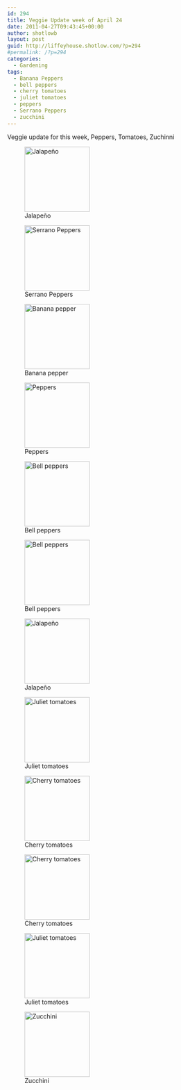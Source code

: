 ```yaml
---
id: 294
title: Veggie Update week of April 24
date: 2011-04-27T09:43:45+00:00
author: shotlowb
layout: post
guid: http://liffeyhouse.shotlow.com/?p=294
#permalink: /?p=294
categories:
  - Gardening
tags:
  - Banana Peppers
  - bell peppers
  - cherry tomatoes
  - juliet tomatoes
  - peppers
  - Serrano Peppers
  - zucchini
---
```

Veggie update for this week, Peppers, Tomatoes, Zuchinni

<div id='gallery-5' class='gallery galleryid-294 gallery-columns-3 gallery-size-thumbnail'>
  <figure class='gallery-item'>

  <div class='gallery-icon landscape'>
    <a href='/vendor/img/uploads/2011/04/P4270181-e1303910017638.jpg'><img width="150" height="150" src="/vendor/img/uploads/2011/04/P4270181-e1303910017638-150x150.jpg" class="attachment-thumbnail size-thumbnail" alt="Jalapeño" aria-describedby="gallery-5-290" srcset="/vendor/img/uploads/2011/04/P4270181-e1303910017638-150x150.jpg 150w, /vendor/img/uploads/2011/04/P4270181-e1303910017638-100x100.jpg 100w" sizes="100vw" /></a>
  </div><figcaption class='wp-caption-text gallery-caption' id='gallery-5-290'> Jalapeño </figcaption></figure><figure class='gallery-item'>

  <div class='gallery-icon landscape'>
    <a href='/vendor/img/uploads/2011/04/P4270185-e1303910078586.jpg'><img width="150" height="150" src="/vendor/img/uploads/2011/04/P4270185-e1303910078586-150x150.jpg" class="attachment-thumbnail size-thumbnail" alt="Serrano Peppers" aria-describedby="gallery-5-286" srcset="/vendor/img/uploads/2011/04/P4270185-e1303910078586-150x150.jpg 150w, /vendor/img/uploads/2011/04/P4270185-e1303910078586-100x100.jpg 100w" sizes="100vw" /></a>
  </div><figcaption class='wp-caption-text gallery-caption' id='gallery-5-286'> Serrano Peppers </figcaption></figure><figure class='gallery-item'>

  <div class='gallery-icon portrait'>
    <a href='/vendor/img/uploads/2011/04/P4270186-e1303909982549.jpg'><img width="150" height="150" src="/vendor/img/uploads/2011/04/P4270186-e1303909982549-150x150.jpg" class="attachment-thumbnail size-thumbnail" alt="Banana pepper" aria-describedby="gallery-5-285" srcset="/vendor/img/uploads/2011/04/P4270186-e1303909982549-150x150.jpg 150w, /vendor/img/uploads/2011/04/P4270186-e1303909982549-100x100.jpg 100w" sizes="100vw" /></a>
  </div><figcaption class='wp-caption-text gallery-caption' id='gallery-5-285'> Banana pepper </figcaption></figure><figure class='gallery-item'>

  <div class='gallery-icon landscape'>
    <a href='/vendor/img/uploads/2011/04/P4270187-e1303913989591.jpg'><img width="150" height="150" src="/vendor/img/uploads/2011/04/P4270187-e1303913989591-150x150.jpg" class="attachment-thumbnail size-thumbnail" alt="Peppers" aria-describedby="gallery-5-284" srcset="/vendor/img/uploads/2011/04/P4270187-e1303913989591-150x150.jpg 150w, /vendor/img/uploads/2011/04/P4270187-e1303913989591-100x100.jpg 100w" sizes="100vw" /></a>
  </div><figcaption class='wp-caption-text gallery-caption' id='gallery-5-284'> Peppers </figcaption></figure><figure class='gallery-item'>

  <div class='gallery-icon landscape'>
    <a href='/vendor/img/uploads/2011/04/P4270188-e1303914109562.jpg'><img width="150" height="150" src="/vendor/img/uploads/2011/04/P4270188-e1303914109562-150x150.jpg" class="attachment-thumbnail size-thumbnail" alt="Bell peppers" aria-describedby="gallery-5-283" srcset="/vendor/img/uploads/2011/04/P4270188-e1303914109562-150x150.jpg 150w, /vendor/img/uploads/2011/04/P4270188-e1303914109562-100x100.jpg 100w" sizes="100vw" /></a>
  </div><figcaption class='wp-caption-text gallery-caption' id='gallery-5-283'> Bell peppers </figcaption></figure><figure class='gallery-item'>

  <div class='gallery-icon portrait'>
    <a href='/vendor/img/uploads/2011/04/P4270190-e1303909911598.jpg'><img width="150" height="150" src="/vendor/img/uploads/2011/04/P4270190-e1303909911598-150x150.jpg" class="attachment-thumbnail size-thumbnail" alt="Bell peppers" aria-describedby="gallery-5-281" srcset="/vendor/img/uploads/2011/04/P4270190-e1303909911598-150x150.jpg 150w, /vendor/img/uploads/2011/04/P4270190-e1303909911598-100x100.jpg 100w" sizes="100vw" /></a>
  </div><figcaption class='wp-caption-text gallery-caption' id='gallery-5-281'> Bell peppers </figcaption></figure><figure class='gallery-item'>

  <div class='gallery-icon landscape'>
    <a href='/vendor/img/uploads/2011/04/P4270191-e1303913585182.jpg'><img width="150" height="150" src="/vendor/img/uploads/2011/04/P4270191-e1303913585182-150x150.jpg" class="attachment-thumbnail size-thumbnail" alt="Jalapeño" aria-describedby="gallery-5-280" srcset="/vendor/img/uploads/2011/04/P4270191-e1303913585182-150x150.jpg 150w, /vendor/img/uploads/2011/04/P4270191-e1303913585182-100x100.jpg 100w" sizes="100vw" /></a>
  </div><figcaption class='wp-caption-text gallery-caption' id='gallery-5-280'> Jalapeño </figcaption></figure><figure class='gallery-item'>

  <div class='gallery-icon landscape'>
    <a href='/vendor/img/uploads/2011/04/P4270182-e1303910031724.jpg'><img width="150" height="150" src="/vendor/img/uploads/2011/04/P4270182-e1303910031724-150x150.jpg" class="attachment-thumbnail size-thumbnail" alt="Juliet tomatoes" aria-describedby="gallery-5-289" srcset="/vendor/img/uploads/2011/04/P4270182-e1303910031724-150x150.jpg 150w, /vendor/img/uploads/2011/04/P4270182-e1303910031724-100x100.jpg 100w" sizes="100vw" /></a>
  </div><figcaption class='wp-caption-text gallery-caption' id='gallery-5-289'> Juliet tomatoes </figcaption></figure><figure class='gallery-item'>

  <div class='gallery-icon landscape'>
    <a href='/vendor/img/uploads/2011/04/P4270183-e1303910046621.jpg'><img width="150" height="150" src="/vendor/img/uploads/2011/04/P4270183-e1303910046621-150x150.jpg" class="attachment-thumbnail size-thumbnail" alt="Cherry tomatoes" aria-describedby="gallery-5-288" srcset="/vendor/img/uploads/2011/04/P4270183-e1303910046621-150x150.jpg 150w, /vendor/img/uploads/2011/04/P4270183-e1303910046621-100x100.jpg 100w" sizes="100vw" /></a>
  </div><figcaption class='wp-caption-text gallery-caption' id='gallery-5-288'> Cherry tomatoes </figcaption></figure><figure class='gallery-item'>

  <div class='gallery-icon landscape'>
    <a href='/vendor/img/uploads/2011/04/P4270184-e1303910064216.jpg'><img width="150" height="150" src="/vendor/img/uploads/2011/04/P4270184-e1303910064216-150x150.jpg" class="attachment-thumbnail size-thumbnail" alt="Cherry tomatoes" aria-describedby="gallery-5-287" srcset="/vendor/img/uploads/2011/04/P4270184-e1303910064216-150x150.jpg 150w, /vendor/img/uploads/2011/04/P4270184-e1303910064216-100x100.jpg 100w" sizes="100vw" /></a>
  </div><figcaption class='wp-caption-text gallery-caption' id='gallery-5-287'> Cherry tomatoes </figcaption></figure><figure class='gallery-item'>

  <div class='gallery-icon landscape'>
    <a href='/vendor/img/uploads/2011/04/P4270189-e1303914236532.jpg'><img width="150" height="150" src="/vendor/img/uploads/2011/04/P4270189-e1303914236532-150x150.jpg" class="attachment-thumbnail size-thumbnail" alt="Juliet tomatoes" aria-describedby="gallery-5-282" srcset="/vendor/img/uploads/2011/04/P4270189-e1303914236532-150x150.jpg 150w, /vendor/img/uploads/2011/04/P4270189-e1303914236532-100x100.jpg 100w" sizes="100vw" /></a>
  </div><figcaption class='wp-caption-text gallery-caption' id='gallery-5-282'> Juliet tomatoes </figcaption></figure><figure class='gallery-item'>

  <div class='gallery-icon landscape'>
    <a href='/vendor/img/uploads/2011/04/P4270193-e1303909652265.jpg'><img width="150" height="150" src="/vendor/img/uploads/2011/04/P4270193-e1303909652265-150x150.jpg" class="attachment-thumbnail size-thumbnail" alt="Zucchini" aria-describedby="gallery-5-278" srcset="/vendor/img/uploads/2011/04/P4270193-e1303909652265-150x150.jpg 150w, /vendor/img/uploads/2011/04/P4270193-e1303909652265-100x100.jpg 100w" sizes="100vw" /></a>
  </div><figcaption class='wp-caption-text gallery-caption' id='gallery-5-278'> Zucchini </figcaption></figure>
</div>
